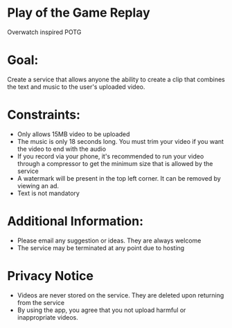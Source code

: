 # Play of the Game Replay
Overwatch inspired POTG

# Goal:
Create a service that allows anyone the ability to create a clip that combines the text and music to the user's uploaded video.

# Constraints:
- Only allows 15MB video to be uploaded
- The music is only 18 seconds long. You must trim your video if you want the video to end with the audio
- If you record via your phone, it's recommended to run your video through a compressor to get the minimum size that is allowed by the service
- A watermark will be present in the top left corner. It can be removed by viewing an ad.
- Text is not mandatory

# Additional Information:
- Please email any suggestion or ideas. They are always welcome
- The service may be terminated at any point due to hosting

# Privacy Notice
- Videos are never stored on the service. They are deleted upon returning from the service
- By using the app, you agree that you not upload harmful or inappropriate videos.
